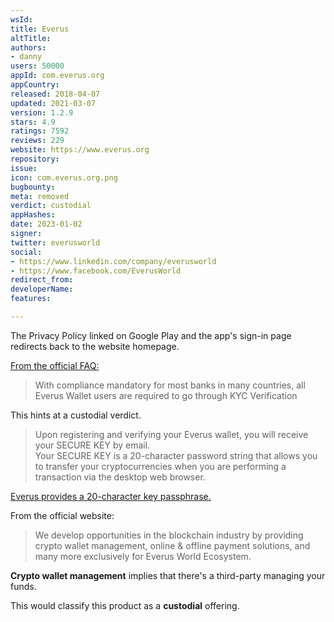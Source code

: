 ```yaml
---
wsId: 
title: Everus
altTitle: 
authors:
- danny
users: 50000
appId: com.everus.org
appCountry: 
released: 2018-04-07
updated: 2021-03-07
version: 1.2.9
stars: 4.9
ratings: 7592
reviews: 229
website: https://www.everus.org
repository: 
issue: 
icon: com.everus.org.png
bugbounty: 
meta: removed
verdict: custodial
appHashes: 
date: 2023-01-02
signer: 
twitter: everusworld
social:
- https://www.linkedin.com/company/everusworld
- https://www.facebook.com/EverusWorld
redirect_from: 
developerName: 
features: 

---
```


The Privacy Policy linked on Google Play and the app's sign-in page redirects back to the website homepage.

[From the official FAQ:](https://everus.gitbook.io/faq/everus-wallet/buy-and-sell-evr-token)

> With compliance mandatory for most banks in many countries, all Everus Wallet users are required to go through KYC Verification

This hints at a custodial verdict.

> Upon registering and verifying your Everus wallet, you will receive your SECURE KEY by email. <br>
Your SECURE KEY is a 20-character password string that allows you to transfer your cryptocurrencies when you are performing a transaction via the desktop web browser.

[Everus provides a 20-character key passphrase.](https://everus.gitbook.io/faq/everus-wallet/secure-key)

From the official website:

> We develop opportunities in the blockchain industry by providing crypto wallet management, online & offline payment solutions, and many more exclusively for Everus World Ecosystem.

**Crypto wallet management** implies that there's a third-party managing your funds.

This would classify this product as a **custodial** offering.
